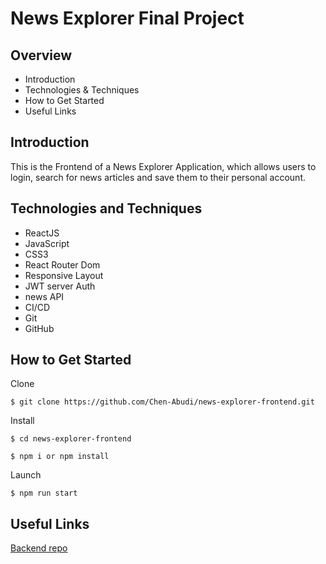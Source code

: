 # News Explorer Final Project

## Overview

* Introduction
* Technologies & Techniques
* How to Get Started
* Useful Links

## Introduction

This is the Frontend of a News Explorer Application, which allows users to login, search for news articles and save them to their personal account. 

## Technologies and Techniques

* ReactJS
* JavaScript
* CSS3
* React Router Dom
* Responsive Layout
* JWT server Auth
* news API
* CI/CD
* Git
* GitHub

## How to Get Started
Clone

`$ git clone https://github.com/Chen-Abudi/news-explorer-frontend.git`

Install

`$ cd news-explorer-frontend`

`$ npm i or npm install`

Launch

`$ npm run start`

## Useful Links
[Backend repo](https://github.com/AngeliqueMarachev/news-explorer-api)
